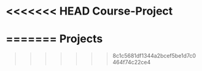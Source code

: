 <<<<<<< HEAD
Course-Project
==============
=======
Projects
========
>>>>>>> 8c1c5681df1344a2bcef5be1d7c0464f74c22ce4
